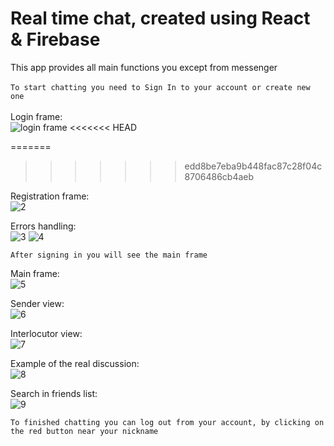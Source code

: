 # Real time chat, created using React & Firebase

This app provides all main functions you except from messenger
<br>
<br>
`To start chatting you need to Sign In to your account or create new one`
<br>
<br>
Login frame:<br>
![login frame](https://user-images.githubusercontent.com/90978519/194001769-9b790606-f6af-49bf-b208-cbd4472c10ae.png)
<<<<<<< HEAD

=======
>>>>>>> edd8be7eba9b448fac87c28f04c8706486cb4aeb

Registration frame:<br>
![2](https://user-images.githubusercontent.com/75016013/183243226-aa72ae63-1b37-4dca-8abf-5672779a5ea3.png)

Errors handling:<br>
![3](https://user-images.githubusercontent.com/75016013/183243237-db6b6951-e54d-4d2e-912b-d25a527a5b0c.png)
![4](https://user-images.githubusercontent.com/75016013/183243238-f728cc34-ff46-40ea-88b1-2d65f975ec4f.png)

`After signing in you will see the main frame`

Main frame:<br>
![5](https://user-images.githubusercontent.com/75016013/183243657-6c67319c-2f9c-43ff-9dc6-8aa63b57d5e6.png)


Sender view:<br>
![6](https://user-images.githubusercontent.com/75016013/183243298-20256793-ac8c-4c25-8c6b-aa967b1804d2.png)

Interlocutor view:<br>
![7](https://user-images.githubusercontent.com/75016013/183243312-85295b05-745a-4679-be96-d8b48207c8a0.png)

Example of the real discussion:<br>
![8](https://user-images.githubusercontent.com/75016013/183243338-998c2e2b-0732-4a49-a969-e001a2b0ae59.png)

Search in friends list:<br>
![9](https://user-images.githubusercontent.com/75016013/183243359-0de13bd2-9e36-4ea4-bac8-db973f9a0e4a.png)


`To finished chatting you can log out from your account, by clicking on the red button near your nickname`
